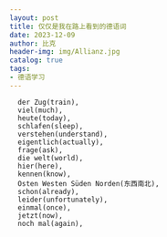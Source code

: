 ```yaml
---
layout: post
title: 仅仅是我在路上看到的德语词
date: 2023-12-09
author: 比克
header-img: img/Allianz.jpg
catalog: true
tags:
- 德语学习
---
```


      der Zug(train),
      viel(much),
      heute(today),
      schlafen(sleep),
      verstehen(understand),
      eigentlich(actually),
      frage(ask),
      die welt(world),
      hier(here),
      kennen(know),
      Osten Westen Süden Norden(东西南北),
      schon(already),
      leider(unfortunately),
      einmal(once),
      jetzt(now),
      noch mal(again),
      
      
      
